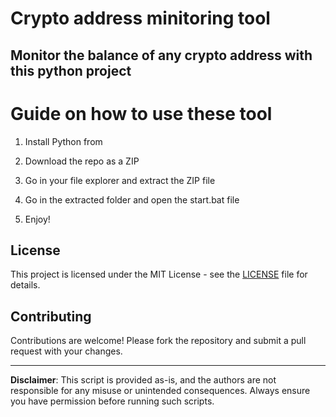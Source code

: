 # Crypto address minitoring tool

## Monitor the balance of any crypto address with this python project 
 
# Guide on how to use these tool
 
1. Install Python from 
  
2. Download the repo as a ZIP

3. Go in your file explorer and extract the ZIP file  

4. Go in the extracted folder and open the start.bat file 

5. Enjoy!

## License     
 
This project is licensed under the MIT License - see the [LICENSE](LICENSE) file for details.
    
## Contributing 

Contributions are welcome! Please fork the repository and submit a pull request with your changes.  
  
---  
 
**Disclaimer**: This script is provided as-is, and the authors are not responsible for any misuse or unintended consequences. Always ensure you have permission before running such scripts.
